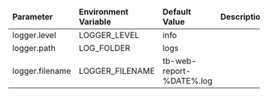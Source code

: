 <table>
  <thead>
      <tr>
          <td style="width: 25%"><b>Parameter</b></td><td style="width: 30%"><b>Environment Variable</b></td><td style="width: 15%"><b>Default Value</b></td><td style="width: 30%"><b>Description</b></td>
      </tr>
  </thead>
  <tbody>
      <tr>
          <td>logger.level</td>
          <td>LOGGER_LEVEL</td>
          <td>info</td>
          <td></td>
      </tr>
      <tr>
          <td>logger.path</td>
          <td>LOG_FOLDER</td>
          <td>logs</td>
          <td></td>
      </tr>
      <tr>
          <td>logger.filename</td>
          <td>LOGGER_FILENAME</td>
          <td>tb-web-report-%DATE%.log</td>
          <td></td>
      </tr>
  </tbody>
</table>
